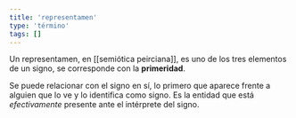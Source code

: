 ```yaml
---
title: 'representamen'
type: 'término'
tags: []
---
```


Un representamen, en [[semiótica peirciana]], es uno de los tres elementos de un signo, se corresponde con la **primeridad**.

Se puede relacionar con el signo en sí, lo primero que aparece frente a alguien que lo ve y lo identifica como signo. Es la entidad que está *efectivamente* presente ante el intérprete del signo.